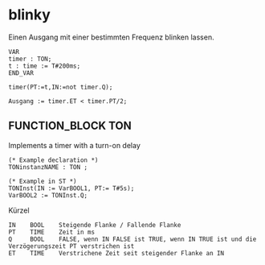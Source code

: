 # blinky

Einen Ausgang mit einer bestimmten Frequenz blinken lassen.

```
VAR
timer : TON;
t : time := T#200ms;
END_VAR

timer(PT:=t,IN:=not timer.Q);

Ausgang := timer.ET < timer.PT/2;
```

## FUNCTION_BLOCK TON

Implements a timer with a turn-on delay
```
(* Example declaration *)
TONinstanzNAME : TON ;

(* Example in ST *)
TONInst(IN := VarBOOL1, PT:= T#5s);
VarBOOL2 := TONInst.Q;
```
Kürzel
```
IN    BOOL    Steigende Flanke / Fallende Flanke
PT    TIME    Zeit in ms
Q     BOOL    FALSE, wenn IN FALSE ist TRUE, wenn IN TRUE ist und die Verzögerungszeit PT verstrichen ist
ET    TIME    Verstrichene Zeit seit steigender Flanke an IN

```
